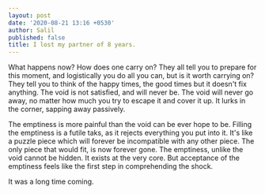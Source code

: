 ```yaml
---
layout: post
date: '2020-08-21 13:16 +0530'
author: Salil
published: false
title: I lost my partner of 8 years.
---
```

What happens now? How does one carry on? They all tell you to prepare for this moment, and logistically you do all you can, but is it worth carrying on? They tell you to think of the happy times, the good times but it doesn't fix anything. The void is not satisfied, and will never be. The void will never go away, no matter how much you try to escape it and cover it up. It lurks in the corner, sapping away passively. 

The emptiness is more painful than the void can be ever hope to be. Filling the emptiness is a futile taks, as it rejects everything you put into it. It's like a puzzle piece which will forever be incompatible with any other piece. The only piece that would fit, is now forever gone. The emptiness, unlike the void cannot be hidden. It exists at the very core. But acceptance of the emptiness feels like the first step in comprehending the shock.

It was a long time coming. 
